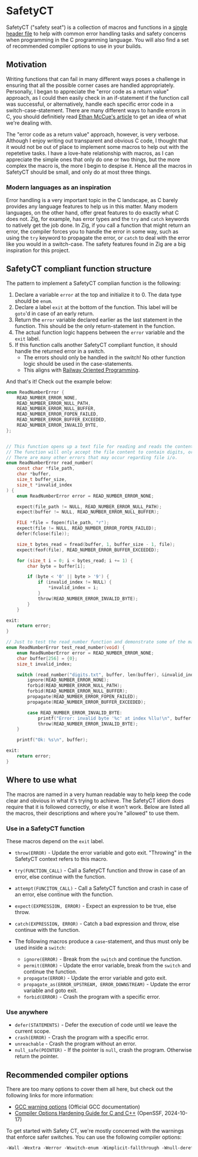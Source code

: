 # SafetyCT

SafetyCT ("safety seat") is a collection of macros and functions in a [single header file](safetyct.h) to help with common error handling tasks and safety concerns when programming in the C programming language. You will also find a set of recommended compiler options to use in your builds.

## Motivation

Writing functions that can fail in many different ways poses a challenge in ensuring that all the possible corner cases are handled appropriately.
Personally, I began to appreciate the "error code as a return value" approach, as I could then easily check in an if-statement if the function call was successful,
or alternatively, handle each specific error code in a switch-case-statement. There are many different ways to handle errors in C, you should definitiely read [Ethan McCue's article][3] to get an idea of what we're dealing with.

The "error code as a return value" approach, however, is very verbose. Although I enjoy writing out transparent and obvious C code, I thought that it would not be out of place to implement some macros to help out with the repetetive tasks. I have a love-hate relationship with macros, as I can appreciate the simple ones that only do one or two things, but the more complex the macro is, the more I begin to despise it. Hence all the macros in SafetyCT should be small, and only do at most three things.

### Modern languages as an inspiration

Error handling is a very important topic in the C landscape, as C barely provides any language features to help us in this matter. Many modern languages, on the other hand, offer great features to do exactly what C does not. Zig, for example, has error types and the `try` and `catch` keywords to natively get the job done. In Zig, if you call a function that might return an error, the compiler forces you to handle the error in some way, such as using the `try` keyword to propagate the error, or `catch` to deal with the error like you would in a switch-case. The safety features found in Zig are a big inspiration for this project.

## SafetyCT compliant function structure

The pattern to implement a SafetyCT complian function is the following:

1. Declare a variable `error` at the top and initialize it to 0. The data type should be `enum`.
2. Declare a label `exit` at the bottom of the function. This label will be `goto`'d in case of an early return.
3. Return the `error` variable declared earlier as the last statement in the function. This should be the only return-statement in the function.
4. The actual function logic happens between the `error` variable and the `exit` label.
5. If this function calls another SafetyCT compliant function, it should handle the returned error in a switch.
    - The errors should only be handled in the switch! No other function logic should be used in the case-statements.
    - This aligns with [Railway Oriented Programming][4].

And that's it! Check out the example below:

```c
enum ReadNumberError {
    READ_NUMBER_ERROR_NONE,
    READ_NUMBER_ERROR_NULL_PATH,
    READ_NUMBER_ERROR_NULL_BUFFER,
    READ_NUMBER_ERROR_FOPEN_FAILED,
    READ_NUMBER_ERROR_BUFFER_EXCEEDED,
    READ_NUMBER_ERROR_INVALID_BYTE,
};


// This function opens up a text file for reading and reads the contents into a buffer.
// The function will only accept the file content to contain digits, or it will return an error.
// There are many other errors that may occur regarding file i/o.
enum ReadNumberError read_number(
    const char *file_path,
    char *buffer,
    size_t buffer_size,
    size_t *invalid_index
) {
    enum ReadNumberError error = READ_NUMBER_ERROR_NONE;

    expect(file_path != NULL, READ_NUMBER_ERROR_NULL_PATH);
    expect(buffer != NULL, READ_NUMBER_ERROR_NULL_BUFFER);

    FILE *file = fopen(file_path, "r");
    expect(file != NULL, READ_NUMBER_ERROR_FOPEN_FAILED);
    defer(fclose(file));

    size_t bytes_read = fread(buffer, 1, buffer_size - 1, file);
    expect(feof(file), READ_NUMBER_ERROR_BUFFER_EXCEEDED);

    for (size_t i = 0; i < bytes_read; i += 1) {
        char byte = buffer[i];

        if (byte < '0' || byte > '9') {
            if (invalid_index != NULL) {
                *invalid_index = i;
            }
            throw(READ_NUMBER_ERROR_INVALID_BYTE);
        }
    }

exit:
    return error;
}

// Just to test the read_number function and demonstrate some of the macros.
enum ReadNumberError test_read_number(void) {
    enum ReadNumberError error = READ_NUMBER_ERROR_NONE;
    char buffer[256] = {0};
    size_t invalid_index;

    switch (read_number("digits.txt", buffer, len(buffer), &invalid_index)) {
        ignore(READ_NUMBER_ERROR_NONE);
        forbid(READ_NUMBER_ERROR_NULL_PATH);
        forbid(READ_NUMBER_ERROR_NULL_BUFFER);
        propagate(READ_NUMBER_ERROR_FOPEN_FAILED);
        propagate(READ_NUMBER_ERROR_BUFFER_EXCEEDED);

        case READ_NUMBER_ERROR_INVALID_BYTE:
            printf("Error: invalid byte '%c' at index %llu!\n", buffer[invalid_index], invalid_index);
            throw(READ_NUMBER_ERROR_INVALID_BYTE);
    }

    printf("Ok: %s\n", buffer);

exit:
    return error;
}
```

## Where to use what

The macros are named in a very human readable way to help keep the code clear and obvious in what it's trying to achieve.
The SafetyCT idiom does require that it is followed correctly, or else it won't work.
Below are listed all the macros, their descriptions and where you're "allowed" to use them.

### Use in a SafetyCT function

These macros depend on the `exit` label.

- `throw(ERROR)` - Update the error variable and goto exit. "Throwing" in the SafetyCT context refers to this macro.
- `try(FUNCTION_CALL)` - Call a SafetyCT function and throw in case of an error, else continue with the function.
- `attempt(FUNCITON_CALL)` - Call a SafetyCT function and crash in case of an error, else continue with the function.
- `expect(EXPRESSION, ERROR)` - Expect an expression to be true, else throw.
- `catch(EXPRESSION, ERROR)` - Catch a bad expression and throw, else continue with the function.

- The following macros produce a `case`-statement, and thus must only be used inside a `switch`:

    - `ignore(ERROR)` - Break from the `switch` and continue the function.
    - `permit(ERROR)` - Update the error variable, break from the `switch` and continue the function.
    - `propagate(ERROR)` - Update the error variable and goto exit.
    - `propagate_as(ERROR_UPSTREAM, ERROR_DOWNSTREAM)` - Update the error variable and goto exit.
    - `forbid(ERROR)` - Crash the program with a specific error.

### Use anywhere

- `defer(STATEMENTS)` - Defer the execution of code until we leave the current scope.
- `crash(ERROR)` - Crash the program with a specific error.
- `unreachable` - Crash the program without an error.
- `null_safe(POINTER)` - If the pointer is `null`, crash the program. Otherwise return the pointer.

## Recommended compiler options

There are too many options to cover them all here, but check out the following links for more information:

- [GCC warning options][1] (Official GCC documentation)
- [Compiler Options Hardening Guide for C and C++][2] (OpenSSF, 2024-10-17)

To get started with Safety CT, we're mostly concerned with the warnings that enforce safer switches. You can use the following compiler options:

```txt
-Wall -Wextra -Werror -Wswitch-enum -Wimplicit-fallthrough -Wnull-dereference -Wshadow
```

[1]: https://gcc.gnu.org/onlinedocs/gcc/Warning-Options.html
[2]: https://best.openssf.org/Compiler-Hardening-Guides/Compiler-Options-Hardening-Guide-for-C-and-C++.html
[3]: https://mccue.dev/pages/7-27-22-c-errors
[4]: https://fsharpforfunandprofit.com/rop/
